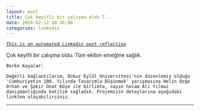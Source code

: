 ```yaml
---
layout: post
title: Çok keyifli bir çalışma oldu T...
date: 2024-02-12 10:36:06
categories: linkedin
---
```


[`This is an automated Linkedin post reflection`](https://www.linkedin.com/feed/update/urn:li:activity:7162756245676802048)

Çok keyifli bir çalışma oldu. Tüm ekibin emeğine sağlık.

```isim
Berke Kayalar:
```
```alinti
Değerli bağlantılarım, Dokuz Eylül Üniversitesi'nin düzenlemiş olduğu 'Cumhuriyetin 100. Yılında Tasarımla Düşünmek' yarışmasına Helin Özge Orhan ve Şakir Onat Köşe ile birlikte, sayın hocam Ali Yılmaz danışmanlığında katılım sağladık. Projemizin detaylarına aşağıdaki linkten ulaşabilirsiniz.
```

<hr>


<div class="row mt-3 d-flex justify-content-center align-items-center">


</div>
